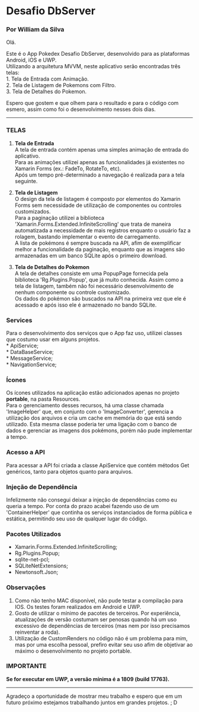# Desafio DbServer
### Por William da Silva


Olá.

Este é o App Pokedex Desafio DbServer, desenvolvido para as plataformas  Android, iOS e UWP.  
Utilizando a arquitetura MVVM, neste aplicativo serão encontradas três telas:  
	1. Tela de Entrada com Animação.  
	2. Tela de Listagem de Pokemons com Filtro.  
	3. Tela de Detalhes do Pokemon.  

Espero que gostem e que olhem para o resultado e para o código com esmero, assim como foi o desenvolvimento nesses dois dias.

-----------------------------------

### TELAS
1. **Tela de Entrada**  <br/>
	A tela de entrada contém apenas uma simples animação de entrada do aplicativo.  <br/>
	Para as animações utilizei apenas as funcionalidades já existentes no Xamarin Forms (ex.: FadeTo, RotateTo, etc).   <br/>
	Após um tempo pré-determinado a navegação é realizada para a tela seguinte.  <br/>

2. **Tela de Listagem**  <br/>
	O design da tela de listagem é composto por elementos do Xamarin Forms sem necessidade de utilização de componentes ou controles customizados.  <br/>
	Para a paginação utilizei a biblioteca 'Xamarin.Forms.Extended.InfiniteScrolling' que trata de maneira automatizada a necessidade de mais registros enquanto o usuário faz a rolagem, bastando implementar o evento de carregamento.  <br/>
	A lista de pokémons é sempre buscada na API, afim de exemplificar melhor a funcionalidade da paginação, enquanto que as imagens são armazenadas em um banco SQLite após o primeiro download.  <br/>

3. **Tela de Detalhes do Pokemon**  <br/>
	A tela de detalhes consiste em uma PopupPage fornecida pela biblioteca 'Rg.Plugins.Popup', que já muito conhecida. Assim como a tela de listagem, também não foi necessário desenvolvimento de nenhum componente ou controle customizado.   <br/>
	Os dados do pokémon são buscados na API na primeira vez que ele é acessado e após isso ele é armazenado no bando SQLite.  
	

### Services
Para o desenvolvimento dos serviços que o App faz uso, utilizei classes que costumo usar em alguns projetos.   
	* ApiService;  
	* DataBaseService;  
	* MessageService;  
	* NavigationService;  

### Ícones
Os ícones utilizados na aplicação estão adicionados apenas no projeto **portable**, na pasta Resources.   
Para o gerenciamento desses recursos, há uma classe chamada 'ImageHelper' que, em conjunto com o 'ImageConverter', gerencia a utilização dos arquivos e cria um cache em memória do que está sendo utilizado. Esta mesma classe poderia ter uma ligação com o banco de dados e gerenciar as imagens dos pokémons, porém não pude implementar a tempo.

### Acesso a API
Para acessar a API foi criada a classe ApiService que contém métodos Get genéricos, tanto para objetos quanto para arquivos.

### Injeção de Dependência
Infelizmente não consegui deixar a injeção de dependências como eu queria a tempo. Por conta do prazo acabei fazendo uso de um 'ContainerHelper' que continha os serviços instanciados de forma pública e estática, permitindo seu uso de qualquer lugar do código.

### Pacotes Utilizados
* Xamarin.Forms.Extended.InfiniteScrolling;
* Rg.Plugins.Popup;
* sqlite-net-pcl;
* SQLiteNetExtensions;
* Newtonsoft.Json;

### Observações
1. Como não tenho MAC disponível, não pude testar a compilação para IOS. Os testes foram realizados em Android e UWP.
2. Gosto de utilizar o mínimo de pacotes de terceiros. Por experiência, atualizações de versão costumam ser penosas quando há um uso excessivo de dependências de terceiros (mas nem por isso precisamos reinventar a roda). 
3. Utilização de CustomRenders no código não é um problema para mim, mas por uma escolha pessoal, prefiro evitar seu uso afim de objetivar ao máximo o desenvolvimento no projeto portable.

### IMPORTANTE
**Se for executar em UWP, a versão mínima é a 1809 (build 17763).**


---------

Agradeço a oportunidade de mostrar meu trabalho e espero que em um futuro próximo estejamos trabalhando juntos em grandes projetos.
 ; D